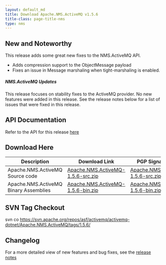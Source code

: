 ```yaml
---
layout: default_md
title: Download Apache.NMS.ActiveMQ v1.5.6 
title-class: page-title-nms
type: nms
---
```


New and Noteworthy
------------------

This release adds some great new fixes to the NMS.ActiveMQ API.

*   Adds compression support to the ObjectMessage payload
*   Fixes an issue in Message marshaling when tight-marshaling is enabled.

##### NMS.ActiveMQ Updates

This release focuses on stability fixes to the ActiveMQ provider. No new features were added in this release. See the release notes below for a list of issues that were fixed in this release.

API Documentation
-----------------

Refer to the API for this release [here](../../../nms-api)

Download Here
-------------

Description|Download Link|PGP Signature File|Version
---|---|---|---
Apache.NMS.ActiveMQ Source code|[Apache.NMS.ActiveMQ-1.5.6-src.zip](https://archive.apache.org/dist/activemq/apache-nms/1.5.0/Apache.NMS.ActiveMQ-1.5.6-src.zip)|[Apache.NMS.ActiveMQ-1.5.6-src.zip.asc](https://archive.apache.org/dist/activemq/apache-nms/1.5.0/Apache.NMS.ActiveMQ-1.5.6-src.zip.asc)|1.5.6.2746
Apache.NMS.ActiveMQ Binary Assemblies|[Apache.NMS.ActiveMQ-1.5.6-bin.zip](https://archive.apache.org/dist/activemq/apache-nms/1.5.0/Apache.NMS.ActiveMQ-1.5.6-bin.zip)|[Apache.NMS.ActiveMQ-1.5.6-bin.zip.asc](https://archive.apache.org/dist/activemq/apache-nms/1.5.0/Apache.NMS.ActiveMQ-1.5.6-bin.zip.asc)|1.5.6.2746

SVN Tag Checkout
----------------

svn co https://svn.apache.org/repos/asf/activemq/activemq-dotnet/Apache.NMS.ActiveMQ/tags/1.5.6/

Changelog
---------

For a more detailed view of new features and bug fixes, see the [release notes](https://issues.apache.org/jira/secure/ReleaseNote.jspa?projectId=12311201&styleName=Html&version=12321250)



